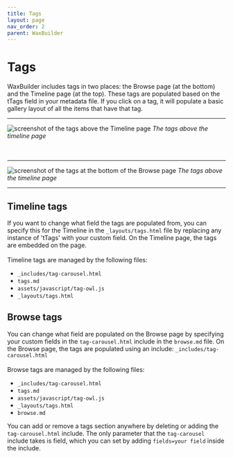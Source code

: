 ```yaml
---
title: Tags
layout: page
nav_order: 2
parent: WaxBuilder
---
```


# Tags

WaxBuilder includes tags in two places: the Browse page (at the bottom) and the Timeline page (at the top). These tags are populated based on the tTags field in your metadata file. If you click on a tag, it will populate a basic gallery layout of all the items that have that tag.
<hr class="solid">
<img src="https://green-queen.github.io/wax-documentation/images/tags-timeline.png" alt="screenshot of the tags above the Timeline page">
<i>The tags above the timeline page</i>
<br>
<br>
<br>
<hr class="solid">
<img src="https://green-queen.github.io/wax-documentation/images/tags-browse.png" alt="screenshot of the tags at the bottom of the Browse page">
<i>The tags above the timeline page</i>
<br>
<hr class="solid">

## Timeline tags
If you want to change what field the tags are populated from, you can specify this for the Timeline in the `_layouts/tags.html` file by replacing any instance of 'tTags' with your custom field. On the Timeline page, the tags are embedded on the page.
<br>
<br>
Timeline tags are managed by the following files:
* `_includes/tag-carousel.html`
* `tags.md`
* `assets/javascript/tag-owl.js`
* `_layouts/tags.html`

## Browse tags
You can change what field are populated on the Browse page by specifying your custom fields in the `tag-carousel.html` include in the `browse.md` file. On the Browse page, the tags are populated using an include: `_includes/tag-carousel.html`
<br>
<br>
Browse tags are managed by the following files:
* `_includes/tag-carousel.html`
* `tags.md`
* `assets/javascript/tag-owl.js`
* `_layouts/tags.html`
* `browse.md`

You can add or remove a tags section anywhere by deleting or adding the `tag-carousel.html` include. The only parameter that the `tag-carousel` include takes is field, which you can set by adding `fields=your field` inside the include.
